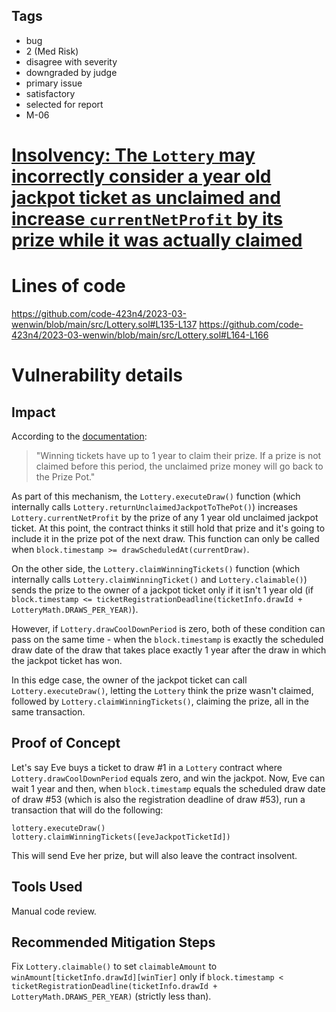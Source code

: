 ## Tags

- bug
- 2 (Med Risk)
- disagree with severity
- downgraded by judge
- primary issue
- satisfactory
- selected for report
- M-06

# [Insolvency: The `Lottery` may incorrectly consider a year old jackpot ticket as unclaimed and increase `currentNetProfit` by its prize while it was actually claimed](https://github.com/code-423n4/2023-03-wenwin-findings/issues/167) 

# Lines of code

https://github.com/code-423n4/2023-03-wenwin/blob/main/src/Lottery.sol#L135-L137
https://github.com/code-423n4/2023-03-wenwin/blob/main/src/Lottery.sol#L164-L166


# Vulnerability details

## Impact
According to the [documentation](https://docs.wenwin.com/wenwin-lottery/the-game):
> "Winning tickets have up to 1 year to claim their prize. If a prize is not claimed before this period, the unclaimed prize money will go back to the Prize Pot."

As part of this mechanism, the `Lottery.executeDraw()` function (which internally calls `Lottery.returnUnclaimedJackpotToThePot()`) increases `Lottery.currentNetProfit` by the prize of any 1 year old unclaimed jackpot ticket. At this point, the contract thinks it still hold that prize and it's going to include it in the prize pot of the next draw. This function can only be called when `block.timestamp >= drawScheduledAt(currentDraw)`.

On the other side, the `Lottery.claimWinningTickets()` function (which internally calls `Lottery.claimWinningTicket()` and `Lottery.claimable()`) sends the prize to the owner of a jackpot ticket only if it isn't 1 year old (if `block.timestamp <= ticketRegistrationDeadline(ticketInfo.drawId + LotteryMath.DRAWS_PER_YEAR)`).

However, if `Lottery.drawCoolDownPeriod` is zero, both of these condition can pass on the same time - when the `block.timestamp` is exactly the scheduled draw date of the draw that takes place exactly 1 year after the draw in which the jackpot ticket has won.

In this edge case, the owner of the jackpot ticket can call `Lottery.executeDraw()`, letting the `Lottery` think the prize wasn't claimed, followed by `Lottery.claimWinningTickets()`, claiming the prize, all in the same transaction.

## Proof of Concept
Let's say Eve buys a ticket to draw #1 in a `Lottery` contract where `Lottery.drawCoolDownPeriod` equals zero, and win the jackpot. Now, Eve can wait 1 year and then, when `block.timestamp` equals the scheduled draw date of draw #53 (which is also the registration deadline of draw #53), run a transaction that will do the following:
```
lottery.executeDraw()
lottery.claimWinningTickets([eveJackpotTicketId])
```
This will send Eve her prize, but will also leave the contract insolvent.

## Tools Used
Manual code review.

## Recommended Mitigation Steps
Fix `Lottery.claimable()` to set `claimableAmount` to `winAmount[ticketInfo.drawId][winTier]` only if `block.timestamp < ticketRegistrationDeadline(ticketInfo.drawId + LotteryMath.DRAWS_PER_YEAR)` (strictly less than).